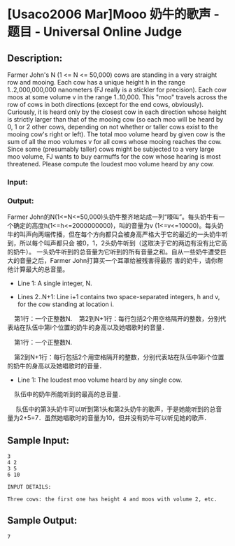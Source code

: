 # [Usaco2006 Mar]Mooo 奶牛的歌声 - 题目 - Universal Online Judge

## Description: 

Farmer John's N (1 <= N <= 50,000) cows are standing in a very straight row and mooing. Each cow has a unique height h in the range 1..2,000,000,000 nanometers (FJ really is a stickler for precision). Each cow moos at some volume v in the range 1..10,000. This "moo" travels across the row of cows in both directions (except for the end cows, obviously). Curiously, it is heard only by the closest cow in each direction whose height is strictly larger than that of the mooing cow (so each moo will be heard by 0, 1 or 2 other cows, depending on not whether or taller cows exist to the mooing cow's right or left).  The total moo volume heard by given cow is the sum of all the moo volumes v for all cows whose mooing reaches the cow. Since some (presumably taller) cows might be subjected to a very large moo volume, FJ wants to buy earmuffs for the cow whose hearing is most threatened. Please compute the loudest moo volume heard by any cow. 

### Input: 



### Output: 

  Farmer John的N(1<=N<=50,000)头奶牛整齐地站成一列“嚎叫”。每头奶牛有一个确定的高度h(1<=h<=2000000000)，叫的音量为v (1<=v<=10000)。每头奶牛的叫声向两端传播，但在每个方向都只会被身高严格大于它的最近的一头奶牛听到，所以每个叫声都只会 被0，1，2头奶牛听到（这取决于它的两边有没有比它高的奶牛）。  一头奶牛听到的总音量为它听到的所有音量之和。自从一些奶牛遭受巨大的音量之后，Farmer John打算买一个耳罩给被残害得最厉 害的奶牛，请你帮他计算最大的总音量。

* Line 1: A single integer, N. 

 * Lines 2..N+1: Line i+1 contains two space-separated integers, h and         v, for the cow standing at location i.

    第1行：一个正整数N.    第2到N+1行：每行包括2个用空格隔开的整数，分别代表站在队伍中第i个位置的奶牛的身高以及她唱歌时的音量．

    第1行：一个正整数N.

    第2到N+1行：每行包括2个用空格隔开的整数，分别代表站在队伍中第i个位置的奶牛的身高以及她唱歌时的音量．

* Line 1: The loudest moo volume heard by any single cow.



    队伍中的奶牛所能听到的最高的总音量．

 ﻿    队伍中的第3头奶牛可以听到第1头和第2头奶牛的歌声，于是她能听到的总音量为2+5=7．虽然她唱歌时的音量为10，但并没有奶牛可以听见她的歌声．


## Sample Input: 
```
3
4 2
3 5
6 10

INPUT DETAILS:

Three cows: the first one has height 4 and moos with volume 2, etc.

```

## Sample Output: 
```
7

```
